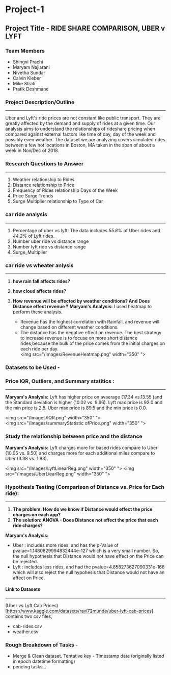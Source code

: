 # Project-1

## Project Title - RIDE SHARE COMPARISON, UBER v LYFT

### Team Members 
* Shingvi Prachi
* Maryam Najiarani
* Nivetha Sundar
* Calvin Kleber
* Mike Strati
* Pratik Deshmane

### Project Description/Outline 
*** 
Uber and Lyft's ride prices are not constant like public transport. They are greatly affected by the demand and supply of rides at a given time. Our analysis aims to understand the relationships of rideshare pricing when compared against external factors like time of day, day of the week and possibly even weather. The dataset we are analyzing covers simulated rides between a few hot locations in Boston, MA taken in the span of about a week in Nov/Dec of 2018.


### Research Questions to Answer
***
1. Weather relationship to Rides
2. Distance relationship to Price 
3. Frequency of Rides relationship Days of the Week
4. Price Surge Trends
5. Surge Multiplier relationship to Type of Car

### car ride analysis 
***
1. Percentage of uber vs lyft:
    The data includes _55.8%_ of Uber rides and _44.2%_ of Lyft rides. 
2. Number uber ride vs distance range
3. Number lyft ride vs distance range
4. Surge_Multiplier 

### car ride vs wheater anlysis 
***
1. **how rain fall affects rides?**  
2. **how cloud affects rides?**


3. **How revenue will be effected by weather conditions? And Does Distance effect revenue ?**
**Maryam's Analysis:** I used heatmap to perform these analysis.
    * Revenue has the highest correlation with Rainfall, and revenue will change based on different weather conditions. 
    * The distance has the negative effect on revenue. The best strategy to increase revenue is to focuse on more short distance rides,because the bulk of the price comes from the initial charges on each ride per day.  
<img src="/Images/RevenueHeatmap.png" width="350" ">

### Datasets to be Used -

### Price IQR, Outliers, and Summary statitics : 
***
**Maryam's Analysis:**
    Lyft has higher price on avaerage (17.34 vs.13.55 )and the Standard deviation is higher (10.02 vs. 9.66). Lyft max price is 92.0 and the min price is 2.5. Uber max price is 89.5 and the min price is 0.0.

<img src="/Images/IQR.png" width="350" ">  
<img src="/Images/summaryStatistic ofPrice.png" width="350" ">

### Study the relationship between price and the distance
**Maryam's Analysis:**
         Lyft charges more for based rides compare to Uber (10.05 vs. 9.50) and charges more for each additional miles compare to Uber (3.38 vs. 1.93).

<img src="/Images/LyftLinearReg.png" width="350" "> 
<img src="/Images/UberLiearReg.png" width="350" ">

### Hypothesis Testing (Comparison of Distance vs. Price for Each ride): 
***
1. **The problem: How do we know if Distance would effect the price charges on each app?**
2. **The solution: ANOVA - Does Distance not effect the price that each ride charges?**

**Maryam's Analysis:**
* Uber : includes more rides, and has the p-Value of pvalue=1.1480829994832444e-127 which is a very small number. So, the null hypothesis that Distance would not have effect on the Price can be rejected.
* Lyft : includes less rides, and had the pvalue=4.858273627090331e-168 which will also reject the null hypohesis that Distance would not have an affect on Price.


#### Link to Datasets
***
(Uber vs Lyft Cab Prices)[https://www.kaggle.com/datasets/ravi72munde/uber-lyft-cab-prices] contains two csv files,
- cab-rides.csv
- weather.csv

### Rough Breakdown of Tasks -
- Merge & Clean dataset. Tentative key - Timestamp data (originally listed in epoch datetime formatting)
- pending tasks...
